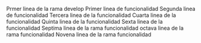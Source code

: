 Prmer linea de la rama develop
Primer linea de funcionalidad
Segunda linea de funcionalidad
Tercera linea de la funcionalidad
Cuarta linea de la funcionalidad
Quinta linea de la funcionalidad
Sexta linea de la funcionalidad
Septima linea de la rama funcionalidad
octava linea de la rama funcionalidad
Novena linea de la rama funcionalidad